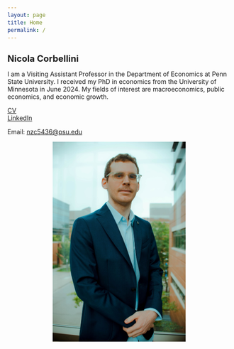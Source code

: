 ```yaml
---
layout: page
title: Home
permalink: /
---
```


<h1 style="font-size: 20px;">Nicola Corbellini</h1>

I am a Visiting Assistant Professor in the Department of Economics at Penn State University. I received my PhD in economics from the University of Minnesota in June 2024.
My fields of interest are macroeconomics, public economics, and economic growth.

[CV](/assets/Nicola_Corbellini_CV.pdf)  
[LinkedIn](https://www.linkedin.com/in/nicola-corbellini-a31456125)

Email: [nzc5436@psu.edu](mailto:nzc5436@psu.edu)


<p align="center">
  <img src="/assets/Picture.jpg" width="300" title="">
</p>




 
